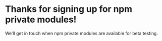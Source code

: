 # Thanks for signing up for npm private modules!

We'll get in touch when npm private modules are available for beta testing.
